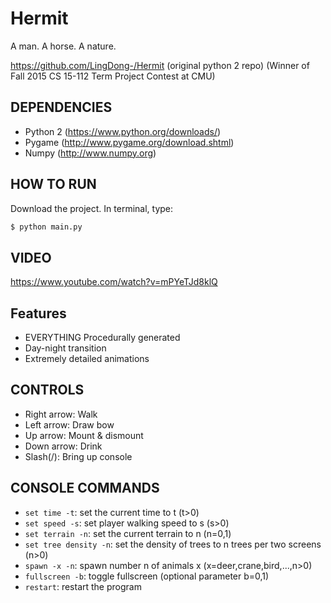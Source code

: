 # Hermit
A man. A horse. A nature.

https://github.com/LingDong-/Hermit (original python 2 repo)
(Winner of Fall 2015 CS 15-112 Term Project Contest at CMU)

## DEPENDENCIES
* Python 2 (https://www.python.org/downloads/)
* Pygame (http://www.pygame.org/download.shtml)
* Numpy (http://www.numpy.org)

## HOW TO RUN
Download the project. In terminal, type:
```bash
$ python main.py
```

## VIDEO
https://www.youtube.com/watch?v=mPYeTJd8klQ

## Features
* EVERYTHING Procedurally generated
* Day-night transition
* Extremely detailed animations

## CONTROLS
* Right arrow: Walk
* Left arrow: Draw bow
* Up arrow: Mount & dismount
* Down arrow: Drink
* Slash(/): Bring up console

## CONSOLE COMMANDS
* `set time -t`: set the current time to t (t>0)
* `set speed -s`: set player walking speed to s (s>0)
* `set terrain -n`: set the current terrain to n (n=0,1)
* `set tree density -n`: set the density of trees to n trees per two screens (n>0)
* `spawn -x -n`: spawn number n of animals x (x=deer,crane,bird,...,n>0)
* `fullscreen -b`: toggle fullscreen (optional parameter b=0,1)
* `restart`: restart the program
